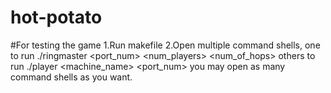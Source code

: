 # hot-potato
#For testing the game
1.Run makefile
2.Open multiple command shells, one to run ./ringmaster <port_num> <num_players> <num_of_hops> 
  others to run ./player <machine_name> <port_num>
  you may open as many command shells as you want.